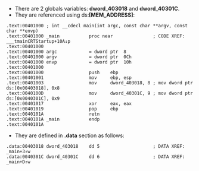 - There are 2 globals variables: **dword_403018** and **dword_40301C**. 
- They are referenced using ds:**[MEM_ADDRESS]**:

```
.text:00401000 ; int __cdecl main(int argc, const char **argv, const char **envp)
.text:00401000 _main           proc near               ; CODE XREF: ___tmainCRTStartup+10A↓p
.text:00401000
.text:00401000 argc            = dword ptr  8
.text:00401000 argv            = dword ptr  0Ch
.text:00401000 envp            = dword ptr  10h
.text:00401000
.text:00401000                 push    ebp
.text:00401001                 mov     ebp, esp
.text:00401003                 mov     dword_403018, 8 ; mov dword ptr ds:[0x00403018], 0x8
.text:0040100D                 mov     dword_40301C, 9 ; mov dword ptr ds:[0x0040301C], 0x9
.text:00401017                 xor     eax, eax
.text:00401019                 pop     ebp
.text:0040101A                 retn
.text:0040101A _main           endp
.text:0040101A
```

- They are defined in **.data** section as follows:

```
.data:00403018 dword_403018    dd 5                    ; DATA XREF: _main+3↑w
.data:0040301C dword_40301C    dd 6                    ; DATA XREF: _main+D↑w
```
